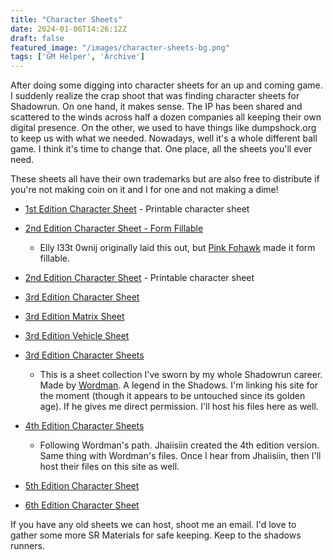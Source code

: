 ```yaml
---
title: "Character Sheets"
date: 2024-01-06T14:26:12Z
draft: false
featured_image: "/images/character-sheets-bg.png"
tags: ['GM Helper', 'Archive']
---
```


After doing some digging into character sheets for an up and coming game. I suddenly realize the crap shoot that was finding character sheets for Shadowrun. On one hand, it makes sense. The IP has been shared and scattered to the winds across half a dozen companies all keeping their own digital presence. On the other, we used to have things like dumpshock.org to keep us with what we needed. Nowadays, well it's a whole different ball game. I think it's time to change that. One place, all the sheets you'll ever need.

These sheets all have their own trademarks but are also free to distribute if you're not making coin on it and I for one and not making a dime!

- [1st Edition Character Sheet](/static/files/Shadowrun_Character_Sheet_1e.pdf) - Printable character sheet

- [2nd Edition Character Sheet - Form Fillable](/static/files/SR_2ed_Charsheet_Theograth%20v3.pdf)
    - Elly l33t 0wnij originally laid this out, but [Pink Fohawk](https://pinkfohawk.podbean.com/) made it form fillable. 
- [2nd Edition Character Sheet](/static/files/Shadowrun_Character_Sheet_2e.pdf) - Printable character sheet 

- [3rd Edition Character Sheet](/static/files/SR3-Printable-Sheet.pdf)
- [3rd Edition Matrix Sheet](/static/files/SR3-Printable-Matrix-Sheet.pdf)
- [3rd Edition Vehicle Sheet](/static/files/SR3-Printable-Vehicle-Sheet.pdf)

- [3rd Edition Character Sheets](https://rpg.divnull.com/srun/srunsheets.html)
    - This is a sheet collection I've sworn by my whole Shadowrun career. Made by [Wordman](https://rpg.divnull.com/srun/). A legend in the Shadows. I'm linking his site for the moment (though it appears to be untouched since its golden age). If he gives me direct permission. I'll host his files here as well.

- [4th Edition Character Sheets](https://www.gamingverse.com/shadowrun/sheets.html)
    - Following Wordman's path. Jhaiisiin created the 4th edition version. Same thing with Wordman's files. Once I hear from Jhaiisiin, then I'll host their files on this site as well.

- [5th Edition Character Sheet](/static/files/SR5-Character-Sheet-Fillable.pdf)

- [6th Edition Character Sheet](/static/files/SR6-Character-Sheet-Fillable.pdf)

If you have any old sheets we can host, shoot me an email. I'd love to gather some more SR Materials for safe keeping. Keep to the shadows runners.